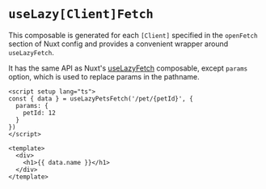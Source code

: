 # `useLazy[Client]Fetch`

This composable is generated for each `[Client]` specified in the `openFetch` section of Nuxt config and provides a convenient wrapper around `useLazyFetch`. 

It has the same API as Nuxt's [useLazyFetch](https://nuxt.com/docs/api/composables/use-lazy-fetch) composable, except `params` option, which is used to replace params in the pathname.

```vue
<script setup lang="ts">
const { data } = useLazyPetsFetch('/pet/{petId}', {
  params: {
    petId: 12
  }
})
</script>

<template>
  <div>
    <h1>{{ data.name }}</h1>
  </div>
</template>
```

